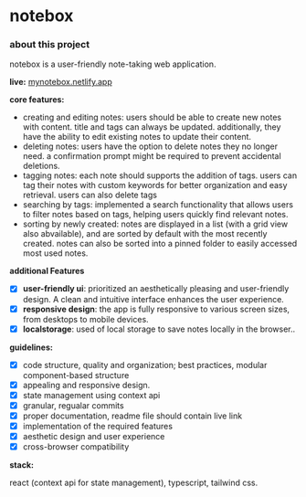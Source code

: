 # notebox

### about this project
   notebox is a user-friendly note-taking web application.

**live:**
   [mynotebox.netlify.app](https://mynotebox.netlify.app/)

**core features:**

- creating and editing notes: users should be able to create new notes with content. title and tags can always be updated. additionally, they have the ability to edit existing notes to update their content.
- deleting notes: users have the option to delete notes they no longer need. a confirmation prompt might be required to prevent accidental deletions.
- tagging notes: each note should supports the addition of tags. users can tag their notes with custom keywords for better organization and easy retrieval. users can also delete tags
- searching by tags: implemented a search functionality that allows users to filter notes based on tags, helping users quickly find relevant notes.
- sorting by newly created: notes are displayed in a list (with a grid view also abvailable), and are sorted by default with the most recently created. notes can also be sorted into a pinned folder to easily accessed most used notes.

**additional Features**

- [x]  **user-friendly ui**: prioritized an aesthetically pleasing and user-friendly design. A clean and intuitive interface enhances the user experience.
- [x]  **responsive design**: the app is fully responsive to various screen sizes, from desktops to mobile devices.
- [x]  **localstorage**: used of local storage to save notes locally in the browser..

**guidelines:**

- [x]  code structure, quality and organization; best practices, modular component-based structure
- [x]  appealing and responsive design.
- [x]  state management using context api
- [x]  granular, regualar commits
- [x]  proper documentation, readme file should contain live link
- [x]  implementation of the required features
- [x]  aesthetic design and user experience
- [x]  cross-browser compatibility

**stack:**

react (context api for state management), typescript, tailwind css.